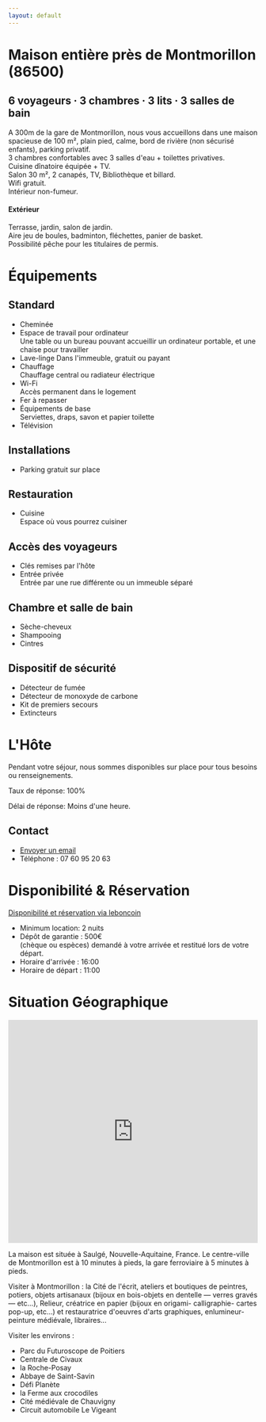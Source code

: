 ```yaml
---
layout: default
---
```


# Maison entière près de Montmorillon (86500)

## 6 voyageurs · 3 chambres · 3 lits · 3 salles de bain

A 300m de la gare de Montmorillon, nous vous accueillons dans une maison spacieuse de 100 m&sup2;, plain pied, calme, bord de rivière (non sécurisé enfants), parking privatif.<br>
3 chambres confortables avec 3 salles d'eau + toilettes privatives.<br>
Cuisine dînatoire équipée + TV.<br>
Salon 30 m&sup2;, 2 canapés, TV, Bibliothèque et billard.<br>
Wifi gratuit.<br>
Intérieur non-fumeur.

#### Extérieur

Terrasse, jardin, salon de jardin.<br>
Aire jeu de boules, badminton, fléchettes, panier de basket.<br>
Possibilité pêche pour les titulaires de permis.

# Équipements

## Standard

* Cheminée
* Espace de travail pour ordinateur<br>
  Une table ou un bureau pouvant accueillir un ordinateur portable, et une chaise pour travailler
* Lave-linge
  Dans l'immeuble, gratuit ou payant
* Chauffage<br>
  Chauffage central ou radiateur électrique
* Wi-Fi<br>
  Accès permanent dans le logement
* Fer à repasser
* Équipements de base<br>
  Serviettes, draps, savon et papier toilette
* Télévision

## Installations

* Parking gratuit sur place

## Restauration

* Cuisine<br>
  Espace où vous pourrez cuisiner

## Accès des voyageurs

* Clés remises par l'hôte
* Entrée privée<br>
  Entrée par une rue différente ou un immeuble séparé

## Chambre et salle de bain

* Sèche-cheveux
* Shampooing
* Cintres

## Dispositif de sécurité

* Détecteur de fumée
* Détecteur de monoxyde de carbone
* Kit de premiers secours
* Extincteurs

# L'Hôte

Pendant votre séjour, nous sommes disponibles sur place pour tous besoins ou renseignements.

Taux de réponse: 100%

Délai de réponse: Moins d'une heure.

## Contact

* <a href="mailto:loc.saulge@gmail.com?subject=Demande de Renseignement (site web)">Envoyer un email</a>
* Téléphone : 07 60 95 20 63

# Disponibilité &amp; Réservation

<a href="https://www.leboncoin.fr/offre/locations_gites/1790931568/">Disponibilité et réservation via leboncoin</a>

* Minimum location: 2 nuits
* Dépôt de garantie : 500€<br>
  (chèque ou espèces) demandé à votre arrivée et restitué lors de votre départ.
* Horaire d'arrivée : 16:00
* Horaire de départ : 11:00

# Situation Géographique

<iframe src="https://www.google.com/maps/embed?pb=!1m18!1m12!1m3!1d9250.909949548526!2d0.8564387506983245!3d46.42269552126002!2m3!1f0!2f0!3f0!3m2!1i1024!2i768!4f13.1!3m3!1m2!1s0x47fc3c7308d6a2df%3A0x3dd36cca40640c1a!2sAvenue%20du%20Moulin%20des%20Dames%2C%2086500%20Saulg%C3%A9%2C%20France!5e0!3m2!1sen!2suk!4v1592662665117!5m2!1sen!2suk" width="100%" height="450" frameborder="0" style="border:0;" allowfullscreen="" aria-hidden="false" tabindex="0"></iframe>

La maison est située à Saulgé, Nouvelle-Aquitaine, France. Le centre-ville de Montmorillon est à 10 minutes à pieds, la gare ferroviaire à 5 minutes à pieds.

Visiter à Montmorillon : la Cité de l'écrit, ateliers et boutiques de peintres, potiers, objets artisanaux (bijoux en bois-objets en dentelle &mdash; verres gravés &mdash;  etc...), Relieur, créatrice en papier (bijoux en origami- calligraphie- cartes pop-up, etc...) et restauratrice d'oeuvres d'arts graphiques, enlumineur- peinture médiévale, libraires...

Visiter les environs :

* Parc du Futuroscope de Poitiers
* Centrale de Civaux
* la Roche-Posay
* Abbaye de Saint-Savin
* Défi Planète
* la Ferme aux crocodiles
* Cité médiévale de Chauvigny
* Circuit automobile Le Vigeant
